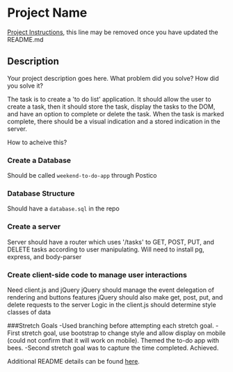 # Project Name

[Project Instructions](./INSTRUCTIONS.md), this line may be removed once you have updated the README.md

## Description

Your project description goes here. What problem did you solve? How did you solve it?

The task is to create a 'to do list' application. It should allow the user to create a task, then it should store the task, display the tasks to the DOM, and have an option to complete or delete the task. When the task is marked complete, there should be a visual indication and a stored indication in the server. 

How to acheive this? 

### Create a Database
Should be called `weekend-to-do-app` through Postico

### Database Structure
Should have a `database.sql` in the repo

### Create a server
Server should have a router which uses '/tasks' to GET, POST, PUT, and DELETE tasks according to user manipulating.
Will need to install pg, express, and body-parser

### Create client-side code to manage user interactions
Need client.js and jQuery
jQuery should manage the event delegation of rendering and buttons features 
jQuery should also make get, post, put, and delete requests to the server
Logic in the client.js should determine style classes of data

###Stretch Goals
-Used branching before attempting each stretch goal.
-First stretch goal, use bootstrap to change style and allow display on mobile (could not confirm that it will work on mobile). Themed the to-do app with bees.
-Second stretch goal was to capture the time completed. Achieved.


Additional README details can be found [here](https://github.com/PrimeAcademy/readme-template/blob/master/README.md).
